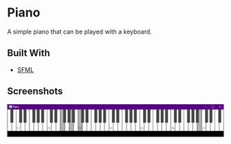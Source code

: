 # Piano

A simple piano that can be played with a keyboard.

## Built With

- [SFML](https://www.sfml-dev.org/)

## Screenshots

![Screenshot 1](Screenshots/1.png?raw=true "Screenshot 1")